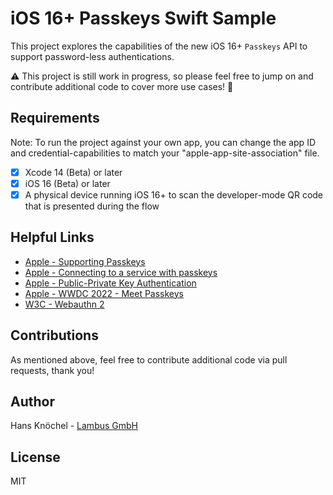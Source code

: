 # iOS 16+ Passkeys Swift Sample

This project explores the capabilities of the new iOS 16+ `Passkeys` API to support password-less authentications.

⚠️ This project is still work in progress, so please feel free to jump on and contribute additional code to cover more use cases! 🙂

## Requirements

Note: To run the project against your own app, you can change the app ID and credential-capabilities to match your "apple-app-site-association" file.

- [x] Xcode 14 (Beta) or later
- [x] iOS 16 (Beta) or later
- [x] A physical device running iOS 16+ to scan the developer-mode QR code that is presented during the flow

## Helpful Links

- [Apple - Supporting Passkeys](https://developer.apple.com/documentation/authenticationservices/public-private_key_authentication/supporting_passkeys)
- [Apple - Connecting to a service with passkeys](https://developer.apple.com/documentation/authenticationservices/connecting_to_a_service_with_passkeys)
- [Apple - Public-Private Key Authentication](https://developer.apple.com/documentation/authenticationservices/public-private_key_authentication)
- [Apple - WWDC 2022 - Meet Passkeys](https://developer.apple.com/videos/play/wwdc2022/10092/)
- [W3C - Webauthn 2](https://www.w3.org/TR/webauthn-2/)

## Contributions

As mentioned above, feel free to contribute additional code via pull requests, thank you!

## Author

Hans Knöchel - [Lambus GmbH](https://lambus.com)

## License

MIT
